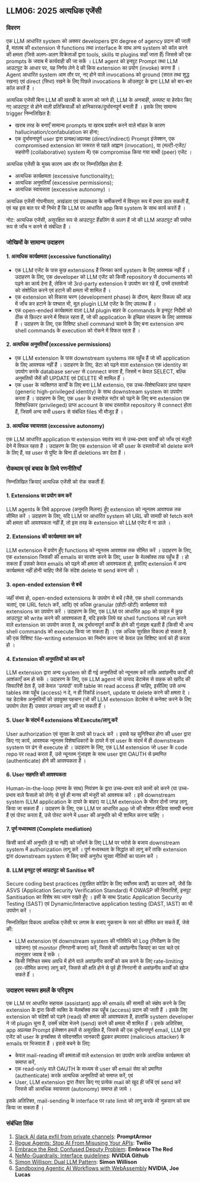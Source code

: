 ## LLM06: 2025 अत्यधिक एजेंसी

### विवरण

एक LLM आधारित system को अक्सर developers द्वारा degree of agency प्रदान की जाती हैं, मतलब की extension से functions तथा interface के साथ अन्य system को कॉल करने की क्षमता (जिसे अलग-अलग विक्रेताओं द्वारा tools, skills या plugins कहाँ जाता हैंं) जिससे की एक prompts के जवाब में कार्यवाही की जा सकें । LLM agent को इनपुट Prompt तथा LLM आउटपुट के आधार पर, यह निर्णय लेने दे की किस extension का प्रयोग (invoke) करना हैं । Agent आधारित system आम तौर पर, नए होने वाले invocations को ground (सरल तथा शुद्ध रखना) एवं direct (सिधा) रखने के लिए पिछले invocations के ऑउतपुट के द्वारा LLM को बार-बार कॉल करतें हैं ।

अत्यधिक एजेंसी बिना LLM की खराबी के कारण को जाने ही, LLM के अनचाही, अस्पष्ट या हेरफेर किए गए आउटपुट से होने वाली प्रतिक्रियाओें को हानिकारक/दुर्भावनपूर्ण बनाती हैं । इसके लिए सामान्य trigger निम्नलिखित है:
* खराब तरह के बनाएँ सामान्य prompts या खराब प्रदर्शन करने वाले मॉडल के कारण hallucination/confabulation का होना;
* एक दुर्भावनापूर्ण user द्वारा प्रत्यक्ष/अप्रत्यक्ष (direct/indirect) Prompt इंजेक्शन, एक compromised extension का जरूरत से पहले आह्वान (invocation), या (मल्टी-एजेंट/सहयोगी (collaborative) system में) एक compromise किया गया साथी (peer) एजेंट ।

अत्यधिक एजेंसी के मुख्य कारण आम तौर पर निम्नलिखित होता हैं:
* अत्यधिक कार्यक्षमता (excessive functionality);
* अत्यधिक अनुमतियाँ (excessive permissions);
* अत्यधिक स्वायत्तता (excessive autonomy) ।

अत्यधिक एजेंसी गोपनीयता, अखंडता एवं उपलब्धता के समीकरणों में विस्तृत रूप में प्रभाव डाल सकती हैं, एवं यह इस बात पर भी निर्भर हैं कि LLM पर आधारित app किस system के साथ कार्य करतें हैं ।

नोट: अत्यधिक एजेंसी, असुरक्षित रूप से आउटपुट हैंंडलिंग से अलग हैं जो की LLM आउटपुट की पर्याप्त रूप से जाँच न करने से संबंधित हैं ।

### जोखिमों के सामान्य उदाहरण

#### 1. अत्यधिक कार्यक्षमता (excessive functionality)
  - एक LLM एजेंट के पास कुछ extensions हैं जिनका कार्य system के लिए आवश्यक नहीं हैंं । उदाहरण के लिए, एक developer को LLM एजेंट को किसी repository से documents को पढ़ने का कार्य देना हैं, लेकिन जो 3rd-party extension वे उपयोग कर रहे हैंं, उनमें दस्तावेजों को संशोधित करने एवं हटाने की क्षमता भी शामिल हैं ।
  - एक extension को विकास चरण (development phase) के दौरान, बेहतर विकल्प की आड़ में जाँच कर हटाने के पश्चात भी, मूल plugin LLM एजेंट के लिए उपलब्ध हैं ।
  - एक open-ended कार्यक्षमता वाला LLM plugin बाहर के commands के इनपुट निर्देशों को ठीक से फ़िल्टर करने में विफल रहता हैं, जो की  application के इच्छित संचालन के लिए आवश्यक हैं । उदाहरण के लिए, एक विशिष्ट shell command चलाने के लिए बना extension अन्य shell commands के execution को रोकने में विफल रहता हैं ।
#### 2. अत्यधिक अनुमतियाँ (excessive permissions)
  - एक LLM extension के पास downstream systems तक पहुँच हैं जो की application के लिए आवश्यक नहीं हैं । उदाहरण के लिए, डेटा को पढ़ने वाला extension एक identity का उपयोग करके database server से connect करता हैं, जिसमें न केवल SELECT, बल्कि अनुमतियों जैसें की UPDATE एवं DELETE भी शामिल हैंं ।
  - एक user के व्यक्तिगत कार्यों के लिए बना LLM extensio, एक उच्च-विशेषाधिकार प्राप्त पहचान (generic high-privileged identity) के साथ downstream system का उपयोग करता हैं । उदाहरण के लिए, एक user के दस्तावेज़ स्टोर को पढ़ने के लिए बना extension एक विशेषाधिकार (privileged) प्राप्त account के साथ दस्तावेज़ repository से connect होता हैं, जिसमें अन्य सभी users से संबंधित files भी मौजूद हैं ।
#### 3. अत्यधिक स्वायत्तता (excessive autonomy)
  एक LLM आधारित application या extension स्वतंत्र रूप से उच्च-प्रभाव कार्यों को जाँच एवं मंज़ूरी देने में विफल रहता हैं । उदाहरण के लिए एक extension जो की user के दस्तावेजों को delete करने के लिए हैं, वह user से पुष्टि के बिना ही deletions कर देता हैं ।

### रोकथाम एवं बचाव के लिये रणनीतियाँ

निम्नलिखित क्रियाएं अत्यधिक एजेंसी को रोक सकती हैंं:

#### 1. Extensions का प्रयोग कम करें
  LLM  agents के लिये approve (अनुमति मिलना) हुँए extension को न्यूनतम आवश्यक तक सीमित करें । उदाहरण के लिए, यदि LLM पर आधारित system को URL की सामग्री को fetch करने की क्षमता की आवश्यकता नहीं हैं, तो इस तरह के extension को LLM एजेंट में ना डाले ।
#### 2. Extensions की कार्यक्षमता कम करें
  LLM extension में प्रयोग हुँए functions को न्यूनतम आवश्यक तक सीमित करें । उदाहरण के लिए, एक extension जिसकी की emails का सारांश करने के लिए, user के मेलबॉक्स तक पहुँंच हैं । हो सकता हैंं उसको केवल emails को पढ़ने की क्षमता की आवश्यकता हो, इसलिए extension में अन्य कार्यक्षमता नहीं होनी चाहिए जैसें कि संदेश delete या send करना की ।
#### 3. open-ended extension से बचें
  जहाँं संभव हो, open-ended extensions के उपयोग से बचें (जैसे, एक shell commands चलाएं, एक URL fetch करें, आदि) एवं अधिक granular (छोटी-छोटी) कार्यक्षमता वाले extensions का उपयोग करें । उदाहरण के लिए, एक LLM पर आधारित app को फ़ाइल में कुछ आउटपुट को write करने की आवश्यकता हैं, यदि इसके लिये वह shell functions को run करने वाले extension का उपयोग करता है, तब दुर्भावनापूर्ण कार्यों के होने की गुंजाइश बड़ती हैं (किसी भी अन्य shell commands को execute किया जा सकता हैं) । एक अधिक सुरक्षित विकल्प हो सकता है, की एक विशिष्ट file-writing extension का निर्माण करना जो केवल उस विशिष्ट कार्य को ही करता हो ।
#### 4. Extension की अनुमतियों को कम करें
  LLM extension द्वारा अन्य system को दी गई अनुमतियों को न्यूनतम करें ताकि अवांछनीय कार्यों की आशंकाएँ कम हो सकें । उदाहरण के लिए, एक LLM agent जो उत्पाद डेटाबेस से ग्राहक को खरीद की सिफारिशें देता हैं, उसे केवल 'उत्पादों' वाली table का read access ही चाहिए, इसीलिए उसे अन्य tables तक पहूँच (access) न दे, न ही रिकॉर्ड insert, update या delete करने की क्षमता दे । यह डेटाबेस अनुमतियों को उपयुक्त पहचान (जो की LLM extension डेटाबेस से कनेक्ट करने के लिए उपयोग लेता हैं) उसपार लगाकर लागू की जा सकती हैंं ।
#### 5. User के संदर्भ में extensions को Execute/लागू करें
  User authorization एवं सुरक्षा के दायरे को track करें । इससे यह सुनिश्चित होगा की user द्वारा किए गए कार्य, आवश्यक न्यूनतम विशेषाधिकारों के दायरे में एवं user के संदर्भ में ही downstream system पर ढंग से execute हो । उदाहरण के लिए, एक LLM extension जो user के code repo पर read करता हैं, उसे न्यूनतम गुंजाइश के साथ user द्वारा OAUTH से प्रमाणित (authenticate) होने की आवश्यकता हैं ।
#### 6. User सहमति की आवश्यकता
  Human-in-the-loop (मानव के साथ) नियंत्रण के द्वारा उच्च-प्रभाव वाले कामों को करने (या उच्च-प्रभाव वाले फैसलो को लेने) से पूर्व ही मानव की मंजूरी को आवश्यक करें । इसे downstream system (LLM application के दायरे के बाहर) या LLM extension के भीतर दोनों जगह लागू किया जा सकता हैं । उदाहरण के लिए, एक LLM पर आधारित app जो की सोशल मीडिया सामग्री बनाता हैं एवं पोस्ट करता हैं, उसे पोस्ट करने में user की अनुमति को भी शामिल करना चाहिए ।
#### 7. पूर्ण मध्यस्थता (Complete mediation)
  किसी कार्य की अनुमति (है या नहीं) को जाँचनें के लिए LLM पर भरोसे के बजाय downstream system में authorization लागू करें । पूर्ण मध्यस्थता के सिद्धांत को लागू करें ताकि extension द्वारा downstream system से किए सभी अनुरोध सुरक्षा नीतियों का पालन करें ।
#### 8. LLM इनपुट एवं आउटपुट को Sanitise करें
  Secure coding best practices (सुरक्षित कोडिंग के लिए सर्वोत्तम कार्यों) का पालन करें, जैसें कि ASVS (Application Security Verification Standard) में OWASP की सिफारिशें, इनपुट Sanitisation का विशेष रूप ध्यान रखते हुँए । इसी के साथ Static Application Security Testing (SAST) एवं Dynamic/Interactive application testing (DAST, IAST) का भी उपयोग करें ।

निम्नलिखित विकल्प अत्यधिक एजेंसी पर लगाम के बजाए नुकसान के स्तर को सीमित कर सकते हैंं, जेसे की:

- LLM extension एवं downstream system की गतिविधि को Log (निरीक्षण के लिए सहेजना) एवं monitor (निगरानी करना) करें, जिससे की अवांछनीय क्रियाएं का पता चले एवं तदनुसार जवाब दें सकें ।
- किसी निश्चित समय अवधि में होने वाले अवांछनीय कार्यों को कम करने के लिए rate-limiting (दर-सीमित करना) लागू करें, जिससे की क्षति होने से पूर्व ही निगरानी से अवांछनीय कार्यों को खोज सकते हैंं ।

### उदाहरण स्वरूप हमलें के परिदृश्य

एक LLM पर आधारित सहायक (assistant) app को emails की सामग्री को संक्षेप करने के लिए extension के द्वारा किसी व्यक्ति के मेलबॉक्स तक पहूँच (access) प्रदान की जाती हैं । इसके लिए extension को संदेशों को पड़ने (read) की क्षमता की आवश्यकता हैं, हालांकि system developer ने जो plugin चुना हैं, उसमेंं संदेश भेजने (send) करने की क्षमता भी शामिल हैंं । इसके अतिरिक्त, app अप्रत्यक्ष Prompt इंजेक्शन हमलें से असुरक्षित हैं, जिससे की एक दुर्भावनापूर्ण email, LLM द्वारा एजेंट को user के इनबॉक्स से संवेदनशील जानकारी ढूंढकर हमलावर (malicious attacker) के emails पर भिजवाता हैं । इससे बचने के लिए:
* केवल mail-reading की क्षमताओं वाले extension का उपयोग करके अत्यधिक कार्यक्षमता को समाप्त करें,
* एक read-only वाले OAUTH के माध्यम से user की email सेवा को प्रमाणित (authenticate) करके अत्यधिक अनुमतियों को समाप्त करें, एवं
* User, LLM extension द्वारा तैयार किए गए प्रत्येक mail को खुद ही जाँचें एवं send करें जिससे की अत्यधिक स्वायत्तता (autonomy) समाप्त हो जाये ।

इसके अतिरिक्त, mail-sending के interface पर rate limit को लागू करके भी नुकसान को कम किया जा सकता हैं ।

### संबंधित लिंक

1. [Slack AI data exfil from private channels](https://promptarmor.substack.com/p/slack-ai-data-exfiltration-from-private): **PromptArmor**
2. [Rogue Agents: Stop AI From Misusing Your APIs](https://www.twilio.com/en-us/blog/rogue-ai-agents-secure-your-apis): **Twilio**
3. [Embrace the Red: Confused Deputy Problem](https://embracethered.com/blog/posts/2023/chatgpt-cross-plugin-request-forgery-and-prompt-injection./): **Embrace The Red**
4. [NeMo-Guardrails: Interface guidelines](https://github.com/NVIDIA/NeMo-Guardrails/blob/main/docs/security/guidelines.md): **NVIDIA Github**
6. [Simon Willison: Dual LLM Pattern](https://simonwillison.net/2023/Apr/25/dual-llm-pattern/): **Simon Willison**
7. [Sandboxing Agentic AI Workflows with WebAssembly](https://developer.nvidia.com/blog/sandboxing-agentic-ai-workflows-with-webassembly/) **NVIDIA, Joe Lucas**